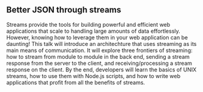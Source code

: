 ## Better JSON through streams
Streams provide the tools for building powerful and efficient web applications that scale to handling large amounts of data effortlessly. However, knowing how to leverage them in your web application can be daunting! This talk will introduce an architechture that uses streaming as its main means of communication. It will explore three frontiers of streaming: how to stream from module to module in the back end, sending a stream response from the server to the client, and receiving/processing a stream response on the client. By the end, developers will learn the basics of UNIX streams, how to use them with Node.js scripts, and how to write web applications that profit from all the benefits of streams.
